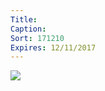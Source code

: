 ```yaml
---
Title: 
Caption: 
Sort: 171210
Expires: 12/11/2017
---
```

<a href="assets\dec 10th concert.jpg" target="blank">
    <img class="img-responsive center-block" src="assets\img\rotator-dec 10th concert.jpg"/>
</a>
